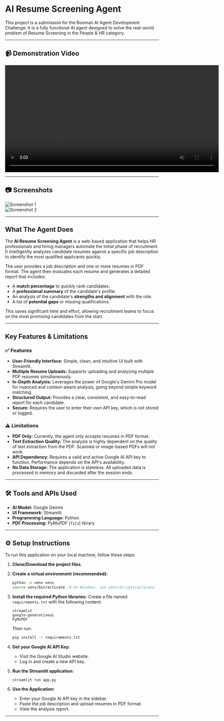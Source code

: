 # AI Resume Screening Agent

This project is a submission for the Rooman AI Agent Development Challenge. It is a fully functional AI agent designed to solve the real-world problem of Resume Screening in the People & HR category.

---

## 📹 Demonstration Video

<video src="assets/demo.webm" controls width="700">
  Your browser does not support the video tag.
</video>

---

## 📷 Screenshots

![Screenshot 1](assets/screenshot1.png)  
![Screenshot 2](assets/screenshot2.png)  

---

## What The Agent Does

The **AI Resume Screening Agent** is a web-based application that helps HR professionals and hiring managers automate the initial phase of recruitment. It intelligently analyzes candidate resumes against a specific job description to identify the most qualified applicants quickly.

The user provides a job description and one or more resumes in PDF format. The agent then evaluates each resume and generates a detailed report that includes:

* A **match percentage** to quickly rank candidates.
* A **professional summary** of the candidate's profile.
* An analysis of the candidate's **strengths and alignment** with the role.
* A list of **potential gaps** or missing qualifications.

This saves significant time and effort, allowing recruitment teams to focus on the most promising candidates from the start.

---

## Key Features & Limitations

### ✅ Features

* **User-Friendly Interface:** Simple, clean, and intuitive UI built with Streamlit.
* **Multiple Resume Uploads:** Supports uploading and analyzing multiple PDF resumes simultaneously.
* **In-Depth Analysis:** Leverages the power of Google's Gemini Pro model for nuanced and context-aware analysis, going beyond simple keyword matching.
* **Structured Output:** Provides a clear, consistent, and easy-to-read report for each candidate.
* **Secure:** Requires the user to enter their own API key, which is not stored or logged.

### ⚠️ Limitations

* **PDF Only:** Currently, the agent only accepts resumes in PDF format.
* **Text Extraction Quality:** The analysis is highly dependent on the quality of text extraction from the PDF. Scanned or image-based PDFs will not work.
* **API Dependency:** Requires a valid and active Google AI API key to function. Performance depends on the API's availability.
* **No Data Storage:** The application is stateless. All uploaded data is processed in memory and discarded after the session ends.

---

## 🛠 Tools and APIs Used

* **AI Model:** Google Gemini  
* **UI Framework:** Streamlit  
* **Programming Language:** Python  
* **PDF Processing:** PyMuPDF (`fitz`) library  

---

## ⚙️ Setup Instructions 

To run this application on your local machine, follow these steps:

1. **Clone/Download the project files.**

2. **Create a virtual environment (recommended):**
    ```bash
    python -m venv venv
    source venv/bin/activate  # On Windows, use venv\Scripts\activate
    ```

3. **Install the required Python libraries:**
    Create a file named `requirements.txt` with the following content:
    ```
    streamlit
    google-generativeai
    PyMuPDF
    ```
    Then run:
    ```bash
    pip install -r requirements.txt
    ```

4. **Get your Google AI API Key:**
    * Visit the Google AI Studio website.
    * Log in and create a new API key.

5. **Run the Streamlit application:**
    ```bash
    streamlit run app.py
    ```

6. **Use the Application:**
    * Enter your Google AI API key in the sidebar.
    * Paste the job description and upload resumes in PDF format.
    * View the analysis report.

---
